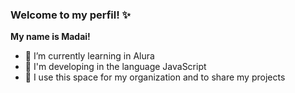 ### Welcome to my perfil! ✨
**My name is Madai!**


- 🌱 I’m currently learning in Alura
- 🌻 I'm developing in the language JavaScript
- 🌷 I use this space for my organization and to share my projects

